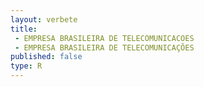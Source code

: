 ```yaml
---
layout: verbete
title:
 - EMPRESA BRASILEIRA DE TELECOMUNICACOES
 - EMPRESA BRASILEIRA DE TELECOMUNICAÇÕES
published: false
type: R
---
```


